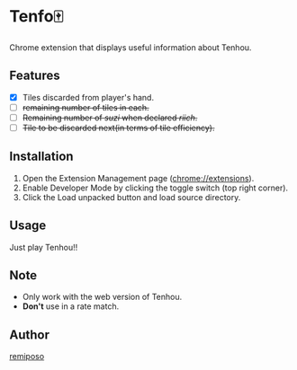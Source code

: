 # Tenfo:mahjong:
Chrome extension that displays useful information about Tenhou.
## Features
- [x] Tiles discarded from player's hand.
- [ ] ~~remaining number of tiles in each.~~
- [ ] ~~Remaining number of *suzi* when declared *riich*.~~
- [ ] ~~Tile to be discarded next(in terms of tile efficiency).~~
## Installation
1. Open the Extension Management page (<chrome://extensions>).
2. Enable Developer Mode by clicking the toggle switch (top right corner).
3. Click the Load unpacked button and load source directory.
## Usage
Just play Tenhou!!
## Note
- Only work with the web version of Tenhou.
- **Don't** use in a rate match.
## Author
[remiposo](https://github.com/remiposo)
